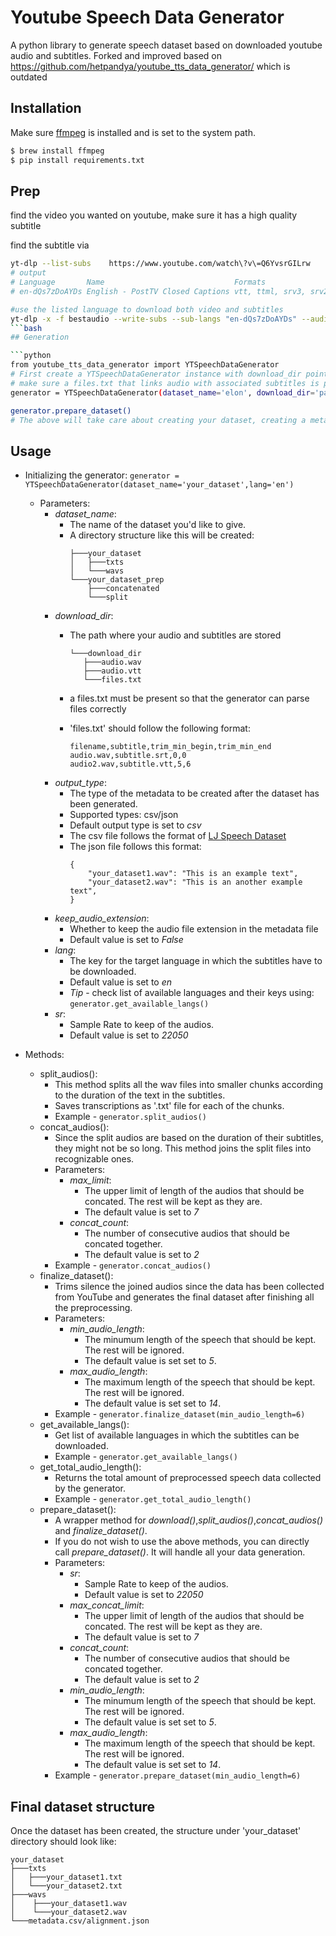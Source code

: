 # Youtube Speech Data Generator

A python library to generate speech dataset based on downloaded youtube audio and subtitles.
Forked and improved based on https://github.com/hetpandya/youtube_tts_data_generator/ which is outdated

## Installation
Make sure [ffmpeg](https://ffmpeg.org/download.html#get-packages) is installed and is set to the system path.
```bash
$ brew install ffmpeg
$ pip install requirements.txt
```

## Prep
find the video you wanted on youtube, make sure it has a high quality subtitle

find the subtitle via 
```bash
yt-dlp --list-subs    https://www.youtube.com/watch\?v\=Q6YvsrGILrw
# output
# Language       Name                             Formats
# en-dQs7zDoAYDs English - PostTV Closed Captions vtt, ttml, srv3, srv2, srv1, json3

#use the listed language to download both video and subtitles
yt-dlp -x -f bestaudio --write-subs --sub-langs "en-dQs7zDoAYDs" --audio-format wav --sub-format vtt https://www.youtube.com/watch\?v\=Q6YvsrGILrw              
```bash
## Generation

```python
from youtube_tts_data_generator import YTSpeechDataGenerator
# First create a YTSpeechDataGenerator instance with download_dir pointed to downloaded audio and subtitles:
# make sure a files.txt that links audio with associated subtitles is present in the directory
generator = YTSpeechDataGenerator(dataset_name='elon', download_dir='path-to-downloaded-wav-and-vtt')

generator.prepare_dataset()
# The above will take care about creating your dataset, creating a metadata file and trimming silence from the audios.

```

## Usage
<!--ts-->
- Initializing the generator:
  ```generator = YTSpeechDataGenerator(dataset_name='your_dataset',lang='en')```
  - Parameters:
    - *dataset_name*: 
      - The name of the dataset you'd like to give. 
      - A directory structure like this will be created:
        ```
        ├───your_dataset
        │   ├───txts
        │   └───wavs
        └───your_dataset_prep
            ├───concatenated
            └───split
        ```
    - *download_dir*: 
      - The path where your audio and subtitles are stored
         ```
         └───download_dir
            ├───audio.wav
            ├───audio.vtt
            └───files.txt
         ```
      - a files.txt must be present so that the generator can parse files correctly
      - 'files.txt' should follow the following format:
      
        ```
        filename,subtitle,trim_min_begin,trim_min_end
        audio.wav,subtitle.srt,0,0
        audio2.wav,subtitle.vtt,5,6
        ```
    - *output_type*: 
      - The type of the metadata to be created after the dataset has been generated.
      - Supported types: csv/json
      - Default output type is set to *csv*
      - The csv file follows the format of [LJ Speech Dataset](https://keithito.com/LJ-Speech-Dataset/)
      - The json file follows this format:
        ```
        {
            "your_dataset1.wav": "This is an example text",
            "your_dataset2.wav": "This is an another example text",
        }
        ```
    - *keep_audio_extension*:
      - Whether to keep the audio file extension in the metadata file
      - Default value is set to *False*
    - *lang*:
      - The key for the target language in which the subtitles have to be downloaded.
      - Default value is set to *en*
      - *Tip* - check list of available languages and their keys using: `generator.get_available_langs()`
    - *sr*:
      - Sample Rate to keep of the audios.
      - Default value is set to *22050*
 
- Methods:
  - split_audios():
    - This method splits all the wav files into smaller chunks according to the duration of the text in the subtitles.
    - Saves transcriptions as '.txt' file for each of the chunks.
    - Example - ```generator.split_audios()```
  - concat_audios():
    - Since the split audios are based on the duration of their subtitles, they might not be so long. This method joins the split files into recognizable ones.
    - Parameters:
      - *max_limit*: 
        - The upper limit of length of the audios that should be concated. The rest will be kept as they are.
        - The default value is set to *7*
      - *concat_count*: 
        - The number of consecutive audios that should be concated together. 
        - The default value is set to *2*
    - Example - ```generator.concat_audios()```
  - finalize_dataset():
    - Trims silence the joined audios since the data has been collected from YouTube and generates the final dataset after finishing all the preprocessing.
    - Parameters:
      - *min_audio_length*:
        - The minumum length of the speech that should be kept. The rest will be ignored.
        - The default value is set set to *5*.
      - *max_audio_length*:
        - The maximum length of the speech that should be kept. The rest will be ignored.
        - The default value is set set to *14*.        
    - Example - ```generator.finalize_dataset(min_audio_length=6)```
  - get_available_langs():
    - Get list of available languages in which the subtitles can be downloaded.
    - Example - ```generator.get_available_langs()```
  - get_total_audio_length():
    - Returns the total amount of preprocessed speech data collected by the generator.
    - Example - ```generator.get_total_audio_length()```
  - prepare_dataset():
    - A wrapper method for *download()*,*split_audios()*,*concat_audios()* and *finalize_dataset()*.
    - If you do not wish to use the above methods, you can directly call *prepare_dataset()*. It will handle all your data generation.
    - Parameters:
      - *sr*:
        - Sample Rate to keep of the audios.
        - Default value is set to *22050*  
      - *max_concat_limit*: 
        - The upper limit of length of the audios that should be concated. The rest will be kept as they are.
        - The default value is set to *7*
      - *concat_count*: 
        - The number of consecutive audios that should be concated together. 
        - The default value is set to *2*
      - *min_audio_length*:
        - The minumum length of the speech that should be kept. The rest will be ignored.
        - The default value is set set to *5*.        
      - *max_audio_length*:
        - The maximum length of the speech that should be kept. The rest will be ignored.
        - The default value is set set to *14*.        
    - Example - ```generator.prepare_dataset(min_audio_length=6)```
<!--te-->

## Final dataset structure
Once the dataset has been created, the structure under 'your_dataset' directory should look like:
```
your_dataset
├───txts
│   ├───your_dataset1.txt
│   └───your_dataset2.txt
├───wavs
│    ├───your_dataset1.wav
│    └───your_dataset2.wav
└───metadata.csv/alignment.json
```